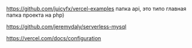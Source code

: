 https://github.com/juicyfx/vercel-examples
папка api, это типо главная папка проекта на php)

https://github.com/jeremydaly/serverless-mysql

https://vercel.com/docs/configuration
